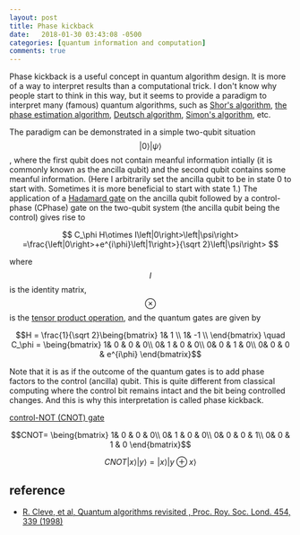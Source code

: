 ```yaml
---
layout: post
title: Phase kickback
date:   2018-01-30 03:43:08 -0500
categories: [quantum information and computation]
comments: true
---
```


Phase kickback is a useful concept in quantum algorithm design.
It is more of a way to interpret results than a computational trick.
I don't know why people start to think in this way, 
but it seems to provide a paradigm to interpret many (famous) quantum algorithms,
such as [Shor's algorithm](https://en.wikipedia.org/wiki/Shor%27s_algorithm), [the phase estimation algorithm](https://en.wikipedia.org/wiki/Quantum_phase_estimation_algorithm), [Deutsch algorithm](https://en.wikipedia.org/wiki/Deutsch%E2%80%93Jozsa_algorithm), [Simon's algorithm](https://en.wikipedia.org/wiki/Simon%27s_problem), etc.

The paradigm can be demonstrated in a simple two-qubit situation $$\left|0\right>\left|\psi\right>$$,
where the first qubit does not contain meanful information intially (it is commonly known as the ancilla qubit)
and the second qubit contains some meanful information.
(Here I arbitrarily set the ancilla qubit to be in state 0 to start with.
Sometimes it is more beneficial to start with state 1.)
The application of a [Hadamard gate](https://en.wikipedia.org/wiki/Hadamard_transform) on the ancilla qubit followed by a 
control-phase (CPhase) gate on the two-qubit system (the ancilla qubit being the control)
gives rise to

$$
C_\phi H\otimes I\left|0\right>\left|\psi\right>
=\frac{\left|0\right>+e^{i\phi}\left|1\right>}{\sqrt 2}\left|\psi\right> $$

where $$I$$ is the identity matrix, $$\otimes$$ is the [tensor product operation](https://en.wikipedia.org/wiki/Tensor_product),
and the quantum gates are given by

$$H = \frac{1}{\sqrt 2}\being{bmatrix}
1& 1 \\
1& -1 \\
\end{bmatrix} \quad
C_\phi = \being{bmatrix}
1& 0 & 0 & 0\\
0& 1 & 0 & 0\\
0& 0 & 1 & 0\\
0& 0 & 0 & e^{i\phi}
\end{bmatrix}$$

Note that it is as if the outcome of the quantum gates is to add phase factors to
the control (ancilla) qubit.
This is quite different from classical computing where the control bit remains
intact and the bit being controlled changes.
And this is why this interpretation is called phase kickback.


[control-NOT (CNOT) gate](https://en.wikipedia.org/wiki/Controlled_NOT_gate)

$$CNOT= \being{bmatrix}
1& 0 & 0 & 0\\
0& 1 & 0 & 0\\
0& 0 & 0 & 1\\
0& 0 & 1 & 0
\end{bmatrix}$$

$$ CNOT\left|x\right>\left|y\right> = \left|x\right>\left|y\oplus x\right>$$

## reference
* [R. Cleve, et al, Quantum algorithms revisited
, Proc. Roy. Soc. Lond. 454, 339 (1998)](https://arxiv.org/pdf/quant-ph/9708016.pdf)
